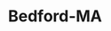 ---
title: Bedford-MA
slug: bedford-ma
f_state:
- cms/state/massachusetts.md
f_locations:
- cms/payday-loan/alltown-check-cashing-4058.md
- cms/payday-loan/costas-cash-express-15411.md
- cms/payday-loan/costas-mini-mart-15412.md
- cms/payday-loan/pawtucket-pawnbrokers-of-new-b-23502.md
updated-on: '2024-05-30T13:41:28.615Z'
created-on: '2024-05-30T13:41:28.615Z'
published-on: '2024-05-30T13:54:32.469Z'
f_city: Bedford
layout: '[city].html'
tags: city
---